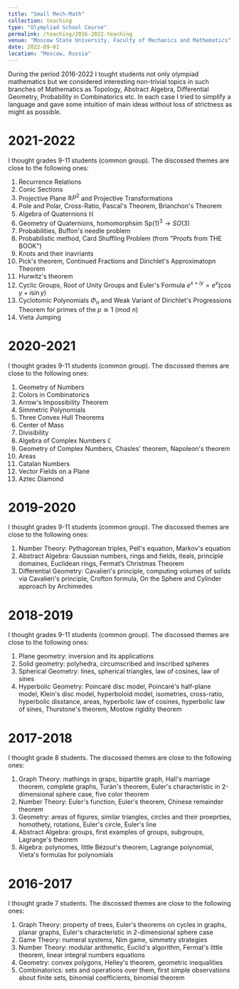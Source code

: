 ```yaml
---
title: "Small Mech-Math"
collection: teaching
type: "Olympliad School Course"
permalink: /teaching/2016-2022-teaching
venue: "Moscow State University, Faculty of Mechanics and Mathematics"
date: 2022-09-01
location: "Moscow, Russia"
---
```


During the period 2016-2022 I tought students not only olympiad mathematics but we considered interesting non-trivial topics in such branches of Mathematics as Topology, Abstract Algebra, Differential Geometry, Probability in Combinatorics etc. In each case I tried to simplify a language and gave some intuition of main ideas without loss of strictness as might as possible. 

2021-2022
======
I thought grades 9-11 students (common group). The discossed themes are close to the following ones: 

1. Recurrence Relations
2. Conic Sections
3. Projective Plane $\mathbb{R}P^2$ and Projective Transformations
4. Pole and Polar, Cross-Ratio, Pascal's Theorem, Brianсhon's Theorem
5. Algebra of Quaternions $\mathbb{H}$
6. Geometry of Quaternions, homomorphsim $\mathrm{Sp}(1)^3\to SO(3)$
7. Probabilities, Buffon's needle problem 
8. Probabilistic method, Card Shuffling Problem (from "Proofs from THE BOOK")
9. Knots and their inavriants
10. Pick's theorem, Continued Fractions and Dirichlet's Approximatopn Theorem
11. Hurwitz's theorem
12. Cyclic Groups, Root of Unity Groups and Euler's Formula $e^{x+iy} = e^x\left ( \cos y + i\sin y \right )$ 
13. Cyclotomic Polynomials $\Phi_n$ and Weak Variant of Dirichlet's Progressions Theorem for primes of the $p\cong 1\ (\mathrm{mod}\ n)$ 
14. Vieta Jumping

2020-2021
======
I thought grades 9-11 students (common group). The discossed themes are close to the following ones: 

1. Geometry of Numbers
2. Сolors in Combinatorics
3. Arrow's Impossibility Theorem
4. Simmetric Polynomials
5. Three Convex Hull Theorems
6. Center of Mass
7. Divisibility 
8. Algebra of Complex Numbers $\mathbb{C}$
9. Geometry of Complex Numbers, Chasles' theorem, Napoleon's theorem
10. Areas
11. Catalan Numbers
12. Vector Fields on a Plane
13. Aztec Diamond

2019-2020
======
I thought grades 9-11 students (common group). The discossed themes are close to the following ones: 

1. Number Theory: Pythagorean triples, Pell's equation, Markov's equation
2. Abstract Algebra: Gaussian numbers, rings and fields, iteals, principle domaines, Euclidean rings, Fermat’s Christmas Theorem
3. Differential Geometry: Cavalieri's principle, computing volumes of solids via Cavalieri's principle, Crofton formula, On the Sphere and Cylinder approach by Archimedes

2018-2019
======
I thought grades 9-11 students (common group). The discossed themes are close to the following ones: 

1. Plane geometry: inversion and its applications
2. Solid geometry: polyhedra, circumscribed and inscribed spheres
3. Spherical Geometry: lines, spherical triangles, law of cosines, law of sines
4. Hyperbolic Geometry: Poincaré disc model, Poincaré's half-plane model, Klein's disc model, hyperboloid model, isometries, cross-ratio, hyperbolic disstance, areas, hyperbolic law of cosines, hyperbolic law of sines, Thurstone's theorem, Mostow rigidity theorem

2017-2018
======
I thought grade 8 students. The discossed themes are close to the following ones: 

1. Graph Theory: mathings in graps, bipartite graph, Hall's marriage theorem, complete graphs, Turàn's theorem, Euler's characteristic in 2-dimensional sphere case, five color theorem 
2. Number Theory: Euler's function, Euler's theorem, Chinese remainder theorem
3. Geometry: areas of figures, similar triangles, circles and their proeprties, homothety, rotations, Euler's circle, Euler's line
4. Abstract Algebra: groups, first examples of groups, subgroups, Lagrange's theorem
5. Algebra: polynomes, little Bézout's theorem, Lagrange polynomial, Vieta's formulas for polynomials 

2016-2017
======
I thought grade 7 students. The discossed themes are close to the following ones: 

1. Graph Theory: property of trees, Euler's theorems on cycles in graphs, planar graphs, Euler's characteristic in 2-dimensional sphere case
2. Game Theory: numeral systems, Nim game, simmetry strategies
3. Number Theory: modular arithmetic, Euclid's algorithm, Fermat's little theorem, linear integral numbers equations
4. Geometry: convex polygons, Helley's theorem, geometric inequalities
5. Combinatorics: sets and operations over them, first simple observations about finite sets, binomial coefficients, binomial theorem  












